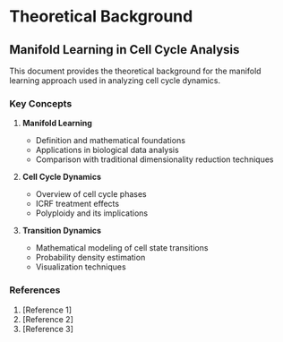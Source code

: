 # Theoretical Background

## Manifold Learning in Cell Cycle Analysis

This document provides the theoretical background for the manifold learning approach used in analyzing cell cycle dynamics.

### Key Concepts

1. **Manifold Learning**
   - Definition and mathematical foundations
   - Applications in biological data analysis
   - Comparison with traditional dimensionality reduction techniques

2. **Cell Cycle Dynamics**
   - Overview of cell cycle phases
   - ICRF treatment effects
   - Polyploidy and its implications

3. **Transition Dynamics**
   - Mathematical modeling of cell state transitions
   - Probability density estimation
   - Visualization techniques

### References

1. [Reference 1]
2. [Reference 2]
3. [Reference 3] 